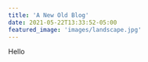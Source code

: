 ```yaml
---
title: 'A New Old Blog'
date: 2021-05-22T13:33:52-05:00
featured_image: 'images/landscape.jpg'
---
```


Hello
